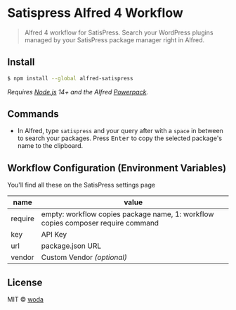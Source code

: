 # Satispress Alfred 4 Workflow

> Alfred 4 workflow for SatisPress. Search your WordPress plugins managed by your SatisPress package manager right in Alfred.

## Install

```bash
$ npm install --global alfred-satispress
```

*Requires [Node.js](https://nodejs.org) 14+ and the Alfred [Powerpack](https://www.alfredapp.com/powerpack/).*

## Commands

- In Alfred, type `satispress` and your query after with a `space` in between to search your packages. Press <kbd>Enter</kbd> to copy the selected package's name to the clipboard.

## Workflow Configuration (Environment Variables)

You'll find all these on the SatisPress settings page

| name    | value                                                                            |
| ------- | -------------------------------------------------------------------------------- |
| require | empty: workflow copies package name, 1: workflow copies composer require command |
| key     | API Key                                                                          |
| url     | package.json URL                                                                 |
| vendor  | Custom Vendor *(optional)*                                                       |

## License

MIT © [woda](https://www.woda.at)
